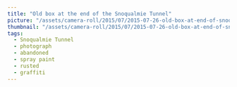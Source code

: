 ```yaml
---
title: "Old box at the end of the Snoqualmie Tunnel"
picture: "/assets/camera-roll/2015/07/2015-07-26-old-box-at-end-of-snoqualmie-tunnel/20150726_224333642_iOS.jpg"
thumbnail: "/assets/camera-roll/2015/07/2015-07-26-old-box-at-end-of-snoqualmie-tunnel/20150726_224333642_iOS-thumbnail.jpg"
tags:
  - Snoqualmie Tunnel
  - photograph
  - abandoned
  - spray paint
  - rusted
  - graffiti
---
```

